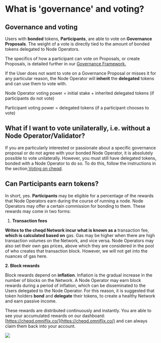 # What is 'governance' and voting?

## Governance and voting <a href="#43e7" id="43e7"></a>

Users with **bonded** tokens, **Participants**, are able to vote on **Governance Proposals**. The weight of a vote is directly tied to the amount of bonded tokens delegated to Node Operators.

The specifics of how a participant can vote on Proposals, or create Proposals, is detailed further in our [Governance Framework.](https://docs.cheqd.io/governance/)

If the User does not want to vote on a Governance Proposal or misses it for any particular reason, the Node Operator will **inherit** the **delegated** tokens and can use them to vote with.

Node Operator voting power = initial stake + inherited delegated tokens (if participants do not vote)

Participant voting power = delegated tokens (if a participant chooses to vote)

## What if I want to vote unilaterally, i.e. without a Node Operator/Validator? <a href="#6018" id="6018"></a>

If you are particularly interested or passionate about a specific governance proposal or do not agree with your bonded Node Operator, it is absolutely possible to vote unilaterally. However, you must still have delegated tokens, bonded with a Node Operator to do so. To do this, follow the instructions in the section[ Voting on cheqd](https://docs.cheqd.io/governance/contributing/voting-on-cheqd).

## Can Participants earn tokens? <a href="#f0b8" id="f0b8"></a>

In short, yes. **Participants** may be eligible for a percentage of the rewards that Node Operators earn during the course of running a node. Node Operators may offer a certain commission for bonding to them. These rewards may come in two forms:

1. **Transaction fees**

**Writes to the cheqd Network incur what is known as a** transaction fee, **which is calculated based on** gas. Gas may be higher when there are high transaction volumes on the Network, and vice versa. Node Operators may also set their own gas prices, above which they are considered in the pool of who creates that transaction block. However, we will not get into the nuances of gas here.

**2. Block rewards**

Block rewards depend on **inflation**. Inflation is the gradual increase in the number of blocks on the Network. A Node Operator may earn block rewards during a period of inflation, which can be disseminated to the Users delegated to the Node Operator. For this reason, it is suggested that token holders **bond** and **delegate** their tokens, to create a healthy Network and earn passive income.

These rewards are distributed continuously and instantly. You are able to see your accumulated rewards on our dashboard: [https://cheqd.omniflix.co/](https://cheqd.omniflix.co/) and can always claim them back into your account.

![](https://miro.medium.com/max/1400/0\*Hc7a9egQe30dsSFu)
